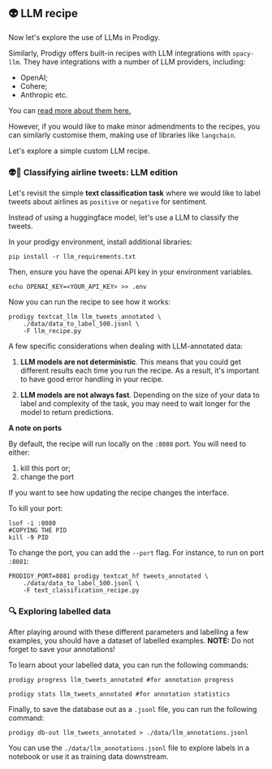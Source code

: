 ## 👽 LLM recipe

Now let's explore the use of LLMs in Prodigy.

Similarly, Prodigy offers built-in recipes with LLM integrations with `spacy-llm`. They have integrations with a number of LLM providers, including:

- OpenAI;
- Cohere;
- Anthropic etc. 

You can [read more about them here.](https://prodi.gy/docs/recipes#textcat-llm.correct) 

However, if you would like to make minor admendments to the recipes, you can similarly customise them, making use of libraries like `langchain`.

Let's explore a simple custom LLM recipe. 

### 👽🛫 Classifying airline tweets: LLM edition 

Let's revisit the simple **text classification task** where we would like to label tweets about airlines as `positive` or `negative` for sentiment.

Instead of using a huggingface model, let's use a LLM to classify the tweets.

In your prodigy environment, install additional libraries:

```
pip install -r llm_requirements.txt
```
Then, ensure you have the openai API key in your environment variables. 

```
echo OPENAI_KEY=<YOUR_API_KEY> >> .env
```

Now you can run the recipe to see how it works:

```
prodigy textcat_llm llm_tweets_annotated \
    ./data/data_to_label_500.jsonl \
    -F llm_recipe.py
```

A few specific considerations when dealing with LLM-annotated data:

1. **LLM models are not deterministic**. This means that you could get different results each time you run the recipe. As a result, it's important to have good error handling in your recipe.

2. **LLM models are not always fast**. Depending on the size of your data to label and complexity of the task, you may need to wait longer for the model to return predictions.

**A note on ports**

By default, the recipe will run locally on the `:8080` port. You will need to either: 

1. kill this port or; 
2. change the port

If you want to see how updating the recipe changes the interface. 

To kill your port:
```
lsof -i :8080
#COPYING THE PID
kill -9 PID
```

To change the port, you can add the `--port` flag. For instance, to run on port `:8081`:

```
PRODIGY_PORT=8081 prodigy textcat_hf tweets_annotated \
    ./data/data_to_label_500.jsonl \
    -F text_classification_recipe.py 
```

### 🔍 Exploring labelled data 

After playing around with these different parameters and labelling a few examples, you should have a dataset of labelled examples. **NOTE:** Do not forget to save your annotations!

To learn about your labelled data, you can run the following commands: 

```
prodigy progress llm_tweets_annotated #for annotation progress

prodigy stats llm_tweets_annotated #for annotation statistics
```

Finally, to save the database out as a `.jsonl` file, you can run the following command:

```
prodigy db-out llm_tweets_annotated > ./data/llm_annotations.jsonl
```

You can use the `./data/llm_annotations.jsonl` file to explore labels in a notebook or use it as training data downstream. 